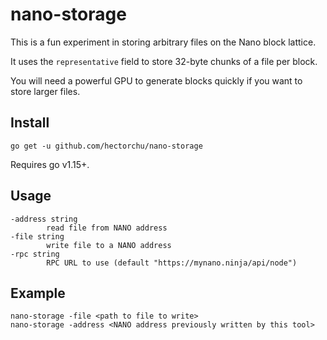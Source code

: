 nano-storage
============

This is a fun experiment in storing arbitrary files on the Nano block lattice.

It uses the `representative` field to store 32-byte chunks of a file per block.

You will need a powerful GPU to generate blocks quickly if you want to store larger files.

Install
-------

    go get -u github.com/hectorchu/nano-storage

Requires go v1.15+.

Usage
-----

    -address string
            read file from NANO address
    -file string
            write file to a NANO address
    -rpc string
            RPC URL to use (default "https://mynano.ninja/api/node")

Example
-------

    nano-storage -file <path to file to write>
    nano-storage -address <NANO address previously written by this tool>
